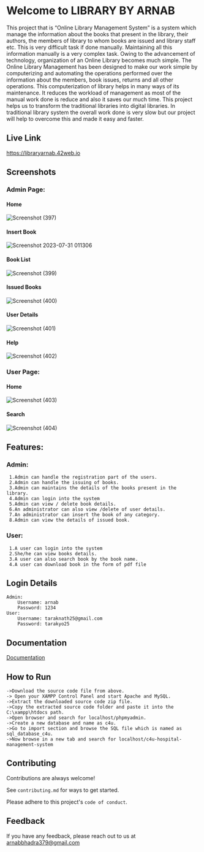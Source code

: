 
# Welcome to LIBRARY BY ARNAB

This project that is “Online Library Management System” is a system which manage the information about the books that present in the library, their authors, the members of library to whom books are issued and library staff etc. This is very difficult task if done manually. Maintaining all this information manually is a very complex task. Owing to the advancement of technology, organization of an Online Library becomes much simple. The Online Library Management has been designed to make our work simple by computerizing and automating the operations performed over the information about the members, book issues, returns and all other operations. This computerization of library helps in many ways of its maintenance. It reduces the workload of management as most of the manual work done is reduce and also it saves our much time.
This project helps us to transform the traditional libraries into digital libraries. In traditional library system the overall work done is very slow but our project will help to overcome this and made it easy and faster.


## Live Link
  https://libraryarnab.42web.io


## Screenshots
### Admin Page:
#### Home 
![Screenshot (397)](https://github.com/arnab078/Library/assets/89680488/a9585348-e12c-46c9-bc00-7b455719dfb3)

#### Insert Book
![Screenshot 2023-07-31 011306](https://github.com/arnab078/Library/assets/89680488/194cefac-21e8-4326-9364-d2b61fc72cd0)


#### Book List
![Screenshot (399)](https://github.com/arnab078/Library/assets/89680488/38db0ffc-d8b6-40d0-8ea3-0fb4f17caeb1)


#### Issued Books
![Screenshot (400)](https://github.com/arnab078/Library/assets/89680488/0b1e3949-cd71-433e-ae92-9e8ef619e8a8)

#### User Details
![Screenshot (401)](https://github.com/arnab078/Library/assets/89680488/1fa9eadd-0335-4e4a-9aac-d39d99898a02)

#### Help
![Screenshot (402)](https://github.com/arnab078/Library/assets/89680488/4c57cda2-662d-4702-acec-3724877e6f8f)



### User Page:
#### Home
![Screenshot (403)](https://github.com/arnab078/Library/assets/89680488/3bbd58f4-93db-4f19-85d4-6f23d1746c88)


#### Search
![Screenshot (404)](https://github.com/arnab078/Library/assets/89680488/13522032-bb7b-4bdf-976f-c217b57b7932)



## Features:
### Admin:
     1.Admin can handle the registration part of the users.
     2.Admin can handle the issuing of books.
     3.Admin can maintains the details of the books present in the library.
     4.Admin can login into the system
     5.Admin can view / delete book details.
     6.An administrator can also view /delete of user details.
     7.An administrator can insert the book of any category.
     8.Admin can view the details of issued book.
### User:
     1.A user can login into the system
     2.She/he can view books details.
     3.A user can also search book by the book name.
     4.A user can download book in the form of pdf file


## Login Details
    Admin: 
        Username: arnab
        Password: 1234
    User:
        Username: taraknath25@gmail.com
        Password: tarakyo25


## Documentation

[Documentation](https://linktodocumentation)


## How to Run
    ->Download the source code file from above.
    -> Open your XAMPP Control Panel and start Apache and MySQL.
    ->Extract the downloaded source code zip file.
    ->Copy the extracted source code folder and paste it into the C:\xampp\htdocs path.
    ->Open browser and search for localhost/phpmyadmin.
    ->Create a new database and name as c4u.
    ->Go to import section and browse the SQL file which is named as sql_database_c4u.
    ->Now browse in a new tab and search for localhost/c4u-hospital-management-system
## Contributing

Contributions are always welcome!

See `contributing.md` for ways to get started.

Please adhere to this project's `code of conduct`.


## Feedback

If you have any feedback, please reach out to us at arnabbhadra379@gmail.com

